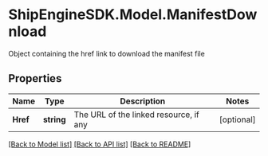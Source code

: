 # ShipEngineSDK.Model.ManifestDownload
Object containing the href link to download the manifest file

## Properties

Name | Type | Description | Notes
------------ | ------------- | ------------- | -------------
**Href** | **string** | The URL of the linked resource, if any | [optional] 

[[Back to Model list]](../../README.md#documentation-for-models) [[Back to API list]](../../README.md#documentation-for-api-endpoints) [[Back to README]](../../README.md)

